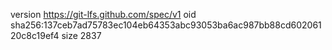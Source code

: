 version https://git-lfs.github.com/spec/v1
oid sha256:137ceb7ad75783ec104eb64353abc93053ba6ac987bb88cd60206120c8c19ef4
size 2837
